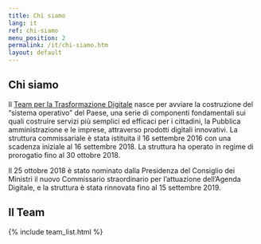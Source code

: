 ```yaml
---
title: Chi siamo
lang: it
ref: chi-siamo
menu_position: 2
permalink: /it/chi-siamo.htm
layout: default
---
```


<h2>Chi siamo</h2>

Il <a href="http://presidenza.governo.it/AmministrazioneTrasparente/DisposizioniGenerali/AttiGenerali/DpcmOrganismiCollegiali/DPCM_20160916_CommStraord_AgendaDigitale.pdf" title="DPCM struttura commissariale Agenda Digitale" target="_blank">Team per la Trasformazione Digitale</a> nasce per avviare la costruzione del “sistema operativo” del Paese, una serie di componenti fondamentali sui quali costruire servizi più semplici ed efficaci per i cittadini, la Pubblica amministrazione e le imprese, attraverso prodotti digitali innovativi. La struttura commissariale è stata istituita il 16 settembre 2016 con una scadenza iniziale al 16 settembre 2018. La struttura ha operato in regime di prorogatio fino al 30 ottobre 2018.


Il 25 ottobre 2018 è stato nominato dalla Presidenza del Consiglio dei Ministri il nuovo Commissario straordinario per l’attuazione dell’Agenda Digitale, e la struttura è stata rinnovata fino al 15 settembre 2019.


<h2>Il Team</h2>

{% include team_list.html %}
